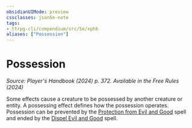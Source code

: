 ```yaml
---
obsidianUIMode: preview
cssclasses: json5e-note
tags:
- ttrpg-cli/compendium/src/5e/xphb
aliases: ["Possession"]
---
```

# Possession
*Source: Player's Handbook (2024) p. 372. Available in the Free Rules (2024)* 

Some effects cause a creature to be possessed by another creature or entity. A possessing effect defines how the possession operates. Possession can be prevented by the [Protection from Evil and Good](/3-Compendium/CLI/spells/protection-from-evil-and-good-xphb.md) spell and ended by the [Dispel Evil and Good](dispel-evil-and-good-xphb.md) spell.